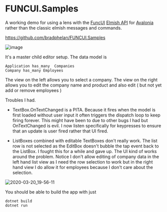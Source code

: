 ﻿# FUNCUI.Samples

A working demo for using a lens with the [FuncUI](https://github.com/AvaloniaCommunity/Avalonia.FuncUI) [Elmish API](https://github.com/elmish/elmish) for [Avalonia](https://github.com/AvaloniaUI/Avalonia) rather than the classic elmish messages and commands.

https://github.com/bradphelan/FUNCUI.Samples

![image](https://user-images.githubusercontent.com/17650/77196497-c72da800-6ae3-11ea-8f6a-f4a13fc6f853.png)

It's a master child editor setup. The data model is

```
Application has_many  Companies
Company has_many Employees
```

The view on the left allows you to select a company. The view on the right allows you to edit the company name and product and also edit ( but not yet add or remove employees )

Troubles I had.

*  TextBox.OnTextChanged is a PITA. Because it fires when the model is first loaded without user input it often triggers the dispatch loop to keep firing forever. This might have been to due to other bugs I had but OnTextChanged is evil. I now listen specifically for keypresses to ensure that an update is user fired rather that UI fired.

* ListBoxes combined with editable TextBoxes don't really work.  The list row is not selected as the EditBox doesn't bubble the tap event back to the ListBox. I fought this for a while and gave up. The UI kind of works around the problem. Notice I don't allow editing of company data in the left hand list view as I need the row selection to work but in the right hand view I do allow it for employees because I don't care about the selection.

![2020-03-20_19-56-11](https://user-images.githubusercontent.com/17650/77197299-3d7eda00-6ae5-11ea-8dd9-32f2a86625ae.gif)


You should be able to build the app with just

```
dotnet build
dotnet run
```

